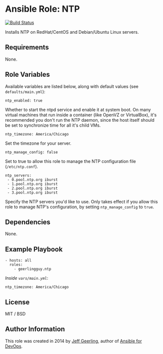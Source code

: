 # Ansible Role: NTP

[![Build Status](https://travis-ci.org/geerlingguy/ansible-role-ntp.svg?branch=master)](https://travis-ci.org/geerlingguy/ansible-role-ntp)

Installs NTP on RedHat/CentOS and Debian/Ubuntu Linux servers.

## Requirements

None.

## Role Variables

Available variables are listed below, along with default values (see `defaults/main.yml`):

    ntp_enabled: true

Whether to start the ntpd service and enable it at system boot. On many virtual machines that run inside a container (like OpenVZ or VirtualBox), it's recommended you don't run the NTP daemon, since the host itself should be set to synchronize time for all it's child VMs.

    ntp_timezone: America/Chicago

Set the timezone for your server.

    ntp_manage_config: false

Set to true to allow this role to manage the NTP configuration file (`/etc/ntp.conf`).

    ntp_servers:
     - 0.pool.ntp.org iburst
     - 1.pool.ntp.org iburst
     - 2.pool.ntp.org iburst
     - 3.pool.ntp.org iburst

Specify the NTP servers you'd like to use. Only takes effect if you allow this role to manage NTP's configuration, by setting `ntp_manage_config` to `true`.

## Dependencies

None.

## Example Playbook

    - hosts: all
      roles:
        - geerlingguy.ntp

*Inside `vars/main.yml`*:

    ntp_timezone: America/Chicago

## License

MIT / BSD

## Author Information

This role was created in 2014 by [Jeff Geerling](http://jeffgeerling.com/), author of [Ansible for DevOps](http://ansiblefordevops.com/).
